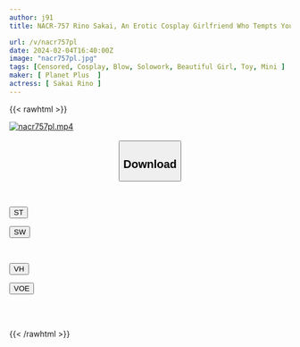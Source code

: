 ```yaml
---
author: j91
title: NACR-757 Rino Sakai, An Erotic Cosplay Girlfriend Who Tempts You With A Lewd Costume To Relieve Your Rut.

url: /v/nacr757pl
date: 2024-02-04T16:40:00Z
image: "nacr757pl.jpg"
tags: [Censored, Cosplay, Blow, Solowork, Beautiful Girl, Toy, Mini	]
maker: [ Planet Plus  ]
actress: [ Sakai Rino ]
---
```



{{< rawhtml >}}

<div class="video" data-videoid="AP1qq1oLAxIXMJX">
    <a href="javascript:;">
        <img src="/v/nacr757pl/nacr757pl.jpg" width="WIDTH" height="HEIGHT" alt="nacr757pl.mp4" loading="lazy">
    </a>
</div>

<script type="text/javascript" src="https://j91.asia/asset/on-demand-st.js"></script>

<br>
  <link rel="stylesheet" href="https://j91.asia/asset/bs5.css">
  
  <center>
  <button class="btn btn-primary" type="button" data-bs-toggle="collapse" data-bs-target=".multi-collapse" aria-expanded="false" aria-controls="multiCollapseExample1 multiCollapseExample2"><h2>Download</h2></button></center>
</p>
<div class="row">
  <div class="col">
    <div class="collapse multi-collapse" id="multiCollapseExample1">
      <div class="card card-body">
	      	      <br>
<div class="buttons">  
<p><a href="https://streamtape.to/v/AP1qq1oLAxIXMJX" target="_blank"><button class="btn-hover color-3"><i class="fa fa-download"></i> ST</button></a></p>
<p><a href="https://cdnwish.com/aprh0wvfszi3" target="_blank"><button class="btn-hover color-2"><i class="fa fa-download"></i> SW</button></a></p></div>
    </div>
  </div>
</div>
  <div class="col">
    <div class="collapse multi-collapse" id="multiCollapseExample2">
      <div class="card card-body">
	      <br>
<div class="buttons">
<p><a href="https://vidhidepro.com/f/665sl61zt355" target="_blank"><button class="btn-hover color-9"><i class="fa fa-download"></i> VH</button></a></p>
<p><a href="https://voe.sx/bwr9tpzswvj9"><button class="btn-hover color-8"><i class="fa fa-download"></i> VOE</button></a></p></div>
<br><br>
      </div>
    </div>
  </div>
</div>

{{< /rawhtml >}}